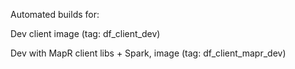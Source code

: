 Automated builds for:

Dev client image (tag: df_client_dev)

Dev with MapR client libs + Spark, image (tag: df_client_mapr_dev)

